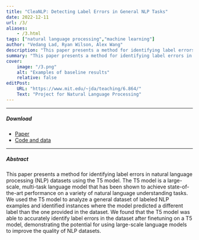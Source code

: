 ```yaml
---
title: "CleaNLP: Detecting Label Errors in General NLP Tasks" 
date: 2022-12-11
url: /3/
aliases: 
    - /3.html
tags: ["natural language processing","machine learning"]
author: "Vedang Lad, Ryan Wilson, Alex Wang"
description: "This paper presents a method for identifying label errors in natural language processing (NLP) datasets using the T5 model." 
summary: "This paper presents a method for identifying label errors in natural language processing (NLP) datasets using the T5 model." 
cover:
    image: "/3.png"
    alt: "Examples of baseline results"
    relative: false
editPost:
    URL: "https://www.mit.edu/~jda/teaching/6.864/"
    Text: "Project for Natural Language Processing"
---
```


---

##### Download
 
+ [Paper](/3.pdf)
+ [Code and data](https://github.com/vdlad/cleaNLP)


---

##### Abstract

This paper presents a method for identifying label errors in natural language processing (NLP) datasets using the T5 model. The T5 model is a large-scale, multi-task language model that has been shown to achieve state-of-the-art performance on a variety of natural language understanding tasks. We used the T5 model to analyze a general dataset of labeled NLP examples and identified instances where the model predicted a different label than the one provided in the dataset. We found that the T5 model was able to accurately identify label errors in the dataset after finetuning on a T5 model, demonstrating the potential for using large-scale language models to improve the quality of NLP datasets.
